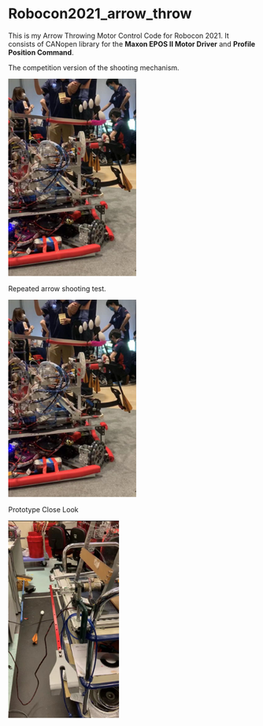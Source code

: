 # Robocon2021_arrow_throw
This is my Arrow Throwing Motor Control Code for Robocon 2021. It consists of CANopen library for the **Maxon EPOS II Motor Driver** and **Profile Position Command**.

The competition version of the shooting mechanism.

<img src="https://github.com/DDQXZcp/Robocon2021_arrow_throw/blob/main/img/throw_arrow_competition.png" height="400">

Repeated arrow shooting test.

<img src="https://github.com/DDQXZcp/Robocon2021_arrow_throw/blob/main/img/throw_arrow_competition.png" height="400">

Prototype Close Look

<img src="https://github.com/DDQXZcp/Robocon2021_arrow_throw/blob/main/img/throw_arrow_prototype.png" height="400">
